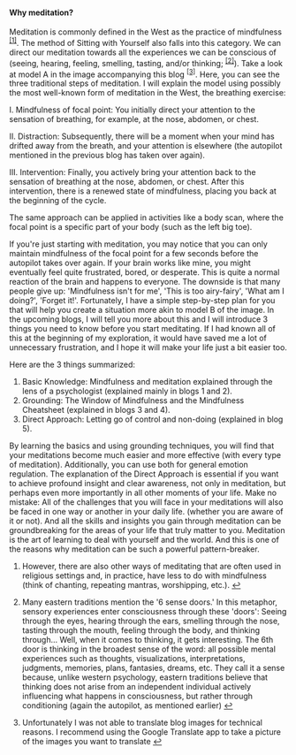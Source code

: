 #### Why meditation?

Meditation is commonly defined in the West as the practice of mindfulness <sup class="footnote-ref"><a href="#bffn1" id="bffnref1">[1]</a></sup>. The method of Sitting with Yourself also falls into this category. We can direct our meditation towards all the experiences we can be conscious of (seeing, hearing, feeling, smelling, tasting, and/or thinking; <sup class="footnote-ref"><a href="#bffn2" id="bffnref2">[2]</a></sup>). Take a look at model A in the image accompanying this blog <sup class="footnote-ref"><a href="#bffn3" id="bffnref3">[3]</a></sup>. Here, you can see the three traditional steps of meditation. I will explain the model using possibly the most well-known form of meditation in the West, the breathing exercise: 

I. Mindfulness of focal point: You initially direct your attention to the sensation of breathing, for example, at the nose, abdomen, or chest.

II. Distraction: Subsequently, there will be a moment when your mind has drifted away from the breath, and your attention is elsewhere (the autopilot mentioned in the previous blog has taken over again).

III. Intervention: Finally, you actively bring your attention back to the sensation of breathing at the nose, abdomen, or chest. After this intervention, there is a renewed state of mindfulness, placing you back at the beginning of the cycle.

The same approach can be applied in activities like a body scan, where the focal point is a specific part of your body (such as the left big toe).

If you're just starting with meditation, you may notice that you can only maintain mindfulness of the focal point for a few seconds before the autopilot takes over again. If your brain works like mine, you might eventually feel quite frustrated, bored, or desperate. This is quite a normal reaction of the brain and happens to everyone. The downside is that many people give up: 'Mindfulness isn't for me', 'This is too airy-fairy', 'What am I doing?', 'Forget it!'. Fortunately, I have a simple step-by-step plan for you that will help you create a situation more akin to model B of the image.
In the upcoming blogs, I will tell you more about this and I will introduce 3 things you need to know before you start meditating. If I had known all of this at the beginning of my exploration, it would have saved me a lot of unnecessary frustration, and I hope it will make your life just a bit easier too.

Here are the 3 things summarized:
1. Basic Knowledge: Mindfulness and meditation explained through the lens of a psychologist (explained mainly in blogs 1 and 2).
2. Grounding: The Window of Mindfulness and the Mindfulness Cheatsheet (explained in blogs 3 and 4).
3. Direct Approach: Letting go of control and non-doing (explained in blog 5).

By learning the basics and using grounding techniques, you will find that your meditations become much easier and more effective (with every type of meditation). Additionally, you can use both for general emotion regulation. The explanation of the Direct Approach is essential if you want to achieve profound insight and clear awareness, not only in meditation, but perhaps even more importantly in all other moments of your life. Make no mistake: All of the challenges that you will face in your meditations will also be faced in one way or another in your daily life. (whether you are aware of it or not). And all the skills and insights you gain through meditation can be groundbreaking for the areas of your life that truly matter to you. Meditation is the art of learning to deal with yourself and the world. And this is one of the reasons why meditation can be such a powerful pattern-breaker.

<section class="footnotes">
  <ol class="footnotes-list">
    <li id="bffn1" class="footnote-item">
      <p class="footnote-item">
         However, there are also other ways of meditating that are often used in religious settings and, in practice, have less to do with mindfulness (think of chanting, repeating mantras, worshipping, etc.).  </sup><a href="#bffnref1" class="footnote-backref">↩</a>
      </p>
    </li>
    <li id="bffn2" class="footnote-item">
      <p class="footnote-item">
        Many eastern traditions mention the '6 sense doors.' In this metaphor, sensory experiences enter consciousness through these 'doors': Seeing through the eyes, hearing through the ears, smelling through the nose, tasting through the mouth, feeling through the body, and thinking through... Well, when it comes to thinking, it gets interesting. The 6th door is thinking in the broadest sense of the word: all possible mental experiences such as thoughts, visualizations, interpretations, judgments, memories, plans, fantasies, dreams, etc. They call it a sense because, unlike western psychology, eastern traditions believe that thinking does not arise from an independent individual actively influencing what happens in consciousness, but rather through conditioning (again the autopilot, as mentioned earlier) </sup><a href="#bffnref2" class="footnote-backref">↩</a>
      </p>
    </li>
    <li id="bffn3" class="footnote-item">
      <p class="footnote-item">
       Unfortunately I was not able to translate blog images for technical reasons. I recommend using the Google Translate app to take a picture of the images you want to translate </sup><a href="#bffnref3" class="footnote-backref">↩</a>
      </p>
    </li>
  </ol>
</section>


